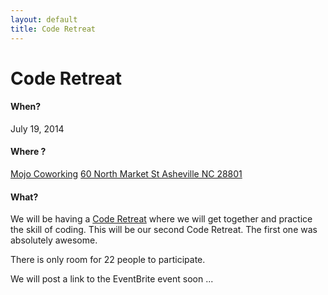 ```yaml
---
layout: default
title: Code Retreat
---
```


# Code Retreat

#### When?
July 19, 2014

#### Where ?
[Mojo Coworking](http://mojocoworking.com/)
[60 North Market St Asheville NC 28801](https://www.google.com/maps/place/60+N+Market+St/@35.597884,-82.551299,17z/data=!3m1!4b1!4m2!3m1!1s0x8859f4a801de1b8d:0x10998c5fa2480a2c?hl=en)

#### What?

We will be having a [Code Retreat](http://coderetreat.org/) where we
will get together and practice the skill of coding. This will be our
second Code Retreat. The first one was absolutely awesome.

There is only room for 22 people to participate. 

We will post a link to the EventBrite event soon ...

